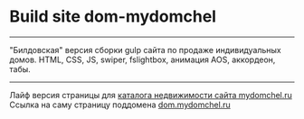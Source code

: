 # Build site dom-mydomchel
***
"Билдовская" версия сборки gulp сайта по продаже индивидуальных домов. HTML, CSS, JS, swiper, fslightbox, анимация AOS, аккордеон, табы.
***
Лайф версия страницы для [каталога недвижимости сайта mydomchel.ru](https://mydomchel.ru/novostroiki)
Ссылка на саму страницу поддомена [dom.mydomchel.ru](https://dom.mydomchel.ru/)
